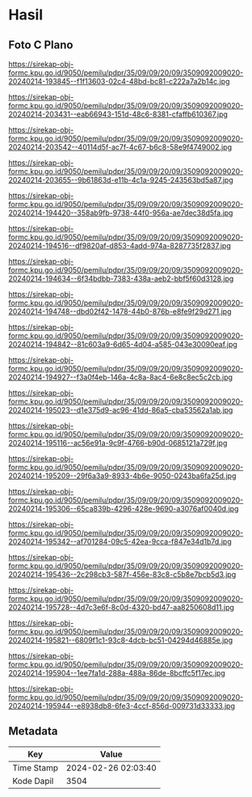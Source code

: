 # Hasil

## Foto C Plano

https://sirekap-obj-formc.kpu.go.id/9050/pemilu/pdpr/35/09/09/20/09/3509092009020-20240214-193845--f1f13603-02c4-48bd-bc81-c222a7a2b14c.jpg

https://sirekap-obj-formc.kpu.go.id/9050/pemilu/pdpr/35/09/09/20/09/3509092009020-20240214-203431--eab66943-151d-48c6-8381-cfaffb610367.jpg

https://sirekap-obj-formc.kpu.go.id/9050/pemilu/pdpr/35/09/09/20/09/3509092009020-20240214-203542--40114d5f-ac7f-4c67-b6c8-58e9f4749002.jpg

https://sirekap-obj-formc.kpu.go.id/9050/pemilu/pdpr/35/09/09/20/09/3509092009020-20240214-203655--9b61863d-e11b-4c1a-9245-243563bd5a87.jpg

https://sirekap-obj-formc.kpu.go.id/9050/pemilu/pdpr/35/09/09/20/09/3509092009020-20240214-194420--358ab9fb-9738-44f0-956a-ae7dec38d5fa.jpg

https://sirekap-obj-formc.kpu.go.id/9050/pemilu/pdpr/35/09/09/20/09/3509092009020-20240214-194516--df9820af-d853-4add-974a-8287735f2837.jpg

https://sirekap-obj-formc.kpu.go.id/9050/pemilu/pdpr/35/09/09/20/09/3509092009020-20240214-194634--6f34bdbb-7383-438a-aeb2-bbf5f60d3128.jpg

https://sirekap-obj-formc.kpu.go.id/9050/pemilu/pdpr/35/09/09/20/09/3509092009020-20240214-194748--dbd02f42-1478-44b0-876b-e8fe9f29d271.jpg

https://sirekap-obj-formc.kpu.go.id/9050/pemilu/pdpr/35/09/09/20/09/3509092009020-20240214-194842--81c603a9-6d65-4d04-a585-043e30090eaf.jpg

https://sirekap-obj-formc.kpu.go.id/9050/pemilu/pdpr/35/09/09/20/09/3509092009020-20240214-194927--f3a0f4eb-146a-4c8a-8ac4-6e8c8ec5c2cb.jpg

https://sirekap-obj-formc.kpu.go.id/9050/pemilu/pdpr/35/09/09/20/09/3509092009020-20240214-195023--d1e375d9-ac96-41dd-86a5-cba53562a1ab.jpg

https://sirekap-obj-formc.kpu.go.id/9050/pemilu/pdpr/35/09/09/20/09/3509092009020-20240214-195116--ac56e91a-9c9f-4766-b90d-0685121a729f.jpg

https://sirekap-obj-formc.kpu.go.id/9050/pemilu/pdpr/35/09/09/20/09/3509092009020-20240214-195209--29f6a3a9-8933-4b6e-9050-0243ba6fa25d.jpg

https://sirekap-obj-formc.kpu.go.id/9050/pemilu/pdpr/35/09/09/20/09/3509092009020-20240214-195306--65ca839b-4296-428e-9690-a3076af0040d.jpg

https://sirekap-obj-formc.kpu.go.id/9050/pemilu/pdpr/35/09/09/20/09/3509092009020-20240214-195342--af701284-09c5-42ea-9cca-f847e34d1b7d.jpg

https://sirekap-obj-formc.kpu.go.id/9050/pemilu/pdpr/35/09/09/20/09/3509092009020-20240214-195436--2c298cb3-587f-456e-83c8-c5b8e7bcb5d3.jpg

https://sirekap-obj-formc.kpu.go.id/9050/pemilu/pdpr/35/09/09/20/09/3509092009020-20240214-195728--4d7c3e6f-8c0d-4320-bd47-aa8250608d11.jpg

https://sirekap-obj-formc.kpu.go.id/9050/pemilu/pdpr/35/09/09/20/09/3509092009020-20240214-195821--6809f1c1-93c8-4dcb-bc51-04294d46885e.jpg

https://sirekap-obj-formc.kpu.go.id/9050/pemilu/pdpr/35/09/09/20/09/3509092009020-20240214-195904--1ee7fa1d-288a-488a-86de-8bcffc5f17ec.jpg

https://sirekap-obj-formc.kpu.go.id/9050/pemilu/pdpr/35/09/09/20/09/3509092009020-20240214-195944--e8938db8-6fe3-4ccf-856d-009731d33333.jpg


## Metadata

| Key        | Value               |
| ---------- | ------------------- |
| Time Stamp | 2024-02-26 02:03:40 |
| Kode Dapil | 3504                |



